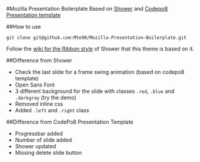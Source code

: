 #Mozilla Presentation Boilerplate
Based on [Shower](https://github.com/shower/shower) and [Codepo8 Presentation template](https://github.com/codepo8/mozilla-presentation-templates)

##How to use

```
git clone git@github.com:Mte90/Mozilla-Presentation-Boilerplate.git
```

Follow the [wiki for the Ribbon style](https://github.com/shower/shower/wiki/Ribbon) of Shower that this theme is based on it.
 
##Difference from Shower

* Check the last slide for a frame swing animation (based on codepo8 template)
* Open Sans Font
* 3 different background for the slide with classes `.red`, `.blue` and `.darkgray` (try the demo)
* Removed inline css
* Added `.left` and `.right` class

##Difference from CodePo8 Presentation Template

* Progressbar added
* Number of slide added
* Shower updated
* Missing delete slide button


